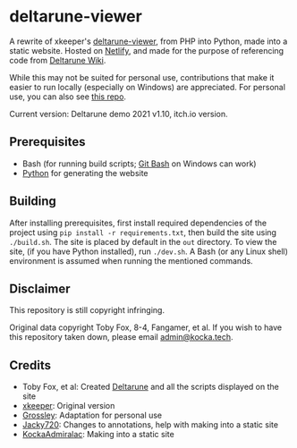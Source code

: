 # deltarune-viewer
A rewrite of xkeeper's [deltarune-viewer](https://mini.xkeeper.net/private/deltarune/), from PHP into Python, made into a static website. Hosted on [Netlify](https://www.netlify.com/), and made for the purpose of referencing code from [Deltarune Wiki](https://deltarune.fandom.com/).

While this may not be suited for personal use, contributions that make it easier to run locally (especially on Windows) are appreciated. For personal use, you can also see [this repo](https://github.com/Jacky720/deltarune-viewer).

Current version: Deltarune demo 2021 v1.10, itch.io version.

## Prerequisites
- Bash (for running build scripts; [Git Bash](https://git-scm.com/) on Windows can work)
- [Python](https://python.org/) for generating the website

## Building
After installing prerequisites, first install required dependencies of the project using `pip install -r requirements.txt`, then build the site using `./build.sh`. The site is placed by default in the `out` directory. To view the site, (if you have Python installed), run `./dev.sh`. A Bash (or any Linux shell) environment is assumed when running the mentioned commands.

## Disclaimer

This repository is still copyright infringing.

Original data copyright Toby Fox, 8-4, Fangamer, et al. If you wish to have this repository taken down, please email [admin@kocka.tech](mailto:admin@kocka.tech).

## Credits

- Toby Fox, et al: Created [Deltarune](https://deltarune.com/) and all the scripts displayed on the site
- [xkeeper](https://github.com/Xkeeper0): Original version
- [Grossley](https://github.com/Grossley): Adaptation for personal use
- [Jacky720](https://github.com/Jacky720): Changes to annotations, help with making into a static site
- [KockaAdmiralac](https://github.com/KockaAdmiralac): Making into a static site
